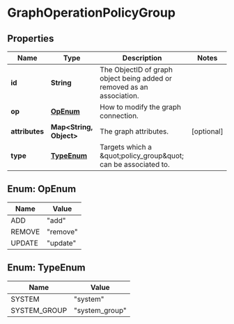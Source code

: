 

# GraphOperationPolicyGroup


## Properties

| Name | Type | Description | Notes |
|------------ | ------------- | ------------- | -------------|
|**id** | **String** | The ObjectID of graph object being added or removed as an association. |  |
|**op** | [**OpEnum**](#OpEnum) | How to modify the graph connection. |  |
|**attributes** | **Map&lt;String, Object&gt;** | The graph attributes. |  [optional] |
|**type** | [**TypeEnum**](#TypeEnum) | Targets which a \&quot;policy_group\&quot; can be associated to. |  |



## Enum: OpEnum

| Name | Value |
|---- | -----|
| ADD | &quot;add&quot; |
| REMOVE | &quot;remove&quot; |
| UPDATE | &quot;update&quot; |



## Enum: TypeEnum

| Name | Value |
|---- | -----|
| SYSTEM | &quot;system&quot; |
| SYSTEM_GROUP | &quot;system_group&quot; |



